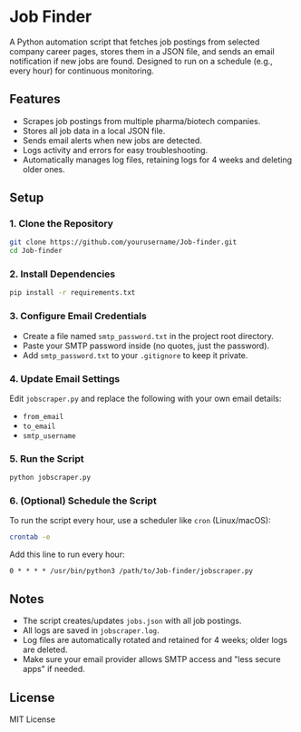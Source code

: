 # Job Finder

A Python automation script that fetches job postings from selected company career pages, stores them in a JSON file, and sends an email notification if new jobs are found. Designed to run on a schedule (e.g., every hour) for continuous monitoring.

## Features

- Scrapes job postings from multiple pharma/biotech companies.
- Stores all job data in a local JSON file.
- Sends email alerts when new jobs are detected.
- Logs activity and errors for easy troubleshooting.
- Automatically manages log files, retaining logs for 4 weeks and deleting older ones.

## Setup

### 1. Clone the Repository

```bash
git clone https://github.com/yourusername/Job-finder.git
cd Job-finder
```

### 2. Install Dependencies

```bash
pip install -r requirements.txt
```

### 3. Configure Email Credentials

- Create a file named `smtp_password.txt` in the project root directory.
- Paste your SMTP password inside (no quotes, just the password).
- Add `smtp_password.txt` to your `.gitignore` to keep it private.

### 4. Update Email Settings

Edit `jobscraper.py` and replace the following with your own email details:
- `from_email`
- `to_email`
- `smtp_username`

### 5. Run the Script

```bash
python jobscraper.py
```

### 6. (Optional) Schedule the Script

To run the script every hour, use a scheduler like `cron` (Linux/macOS):

```bash
crontab -e
```
Add this line to run every hour:
```
0 * * * * /usr/bin/python3 /path/to/Job-finder/jobscraper.py
```

## Notes

- The script creates/updates `jobs.json` with all job postings.
- All logs are saved in `jobscraper.log`.
- Log files are automatically rotated and retained for 4 weeks; older logs are deleted.
- Make sure your email provider allows SMTP access and "less secure apps" if needed.

## License

MIT License

